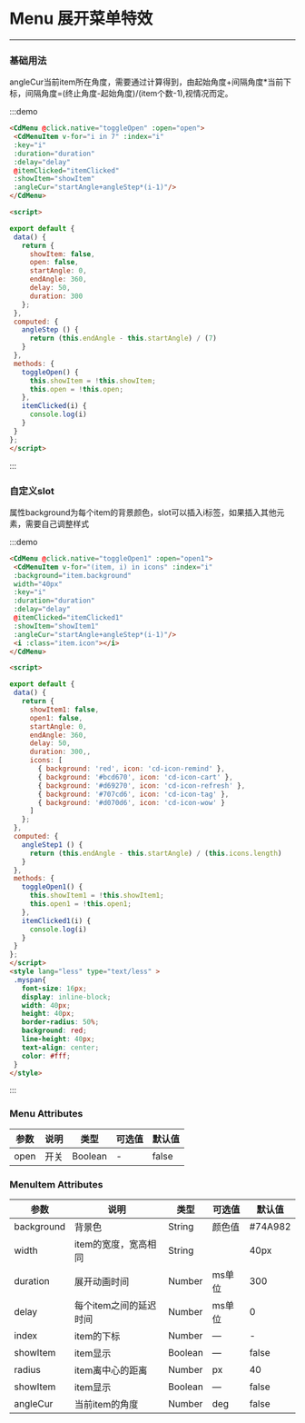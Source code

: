  # Menu 展开菜单特效
----

<script>

export default {
  data() {
    return {
      showItem: false,
      open: false,
      showItem1: false,
      open1: false,
      startAngle: 0,
      endAngle: 360,
      delay: 50,
      duration: 300,
      icons: [
        { background: 'red', icon: 'cd-icon-remind' },
        { background: '#bcd670', icon: 'cd-icon-cart' },
        { background: '#d69270', icon: 'cd-icon-refresh' },
        { background: '#707cd6', icon: 'cd-icon-tag' },
        { background: '#d070d6', icon: 'cd-icon-wow' }
      ]
    };
  },
  computed: {
    angleStep () {
      return (this.endAngle - this.startAngle) / (7)
    },
    angleStep1 () {
      return (this.endAngle - this.startAngle) / (5)
    }
  },
  methods: {
    toggleOpen() {
      this.showItem = !this.showItem;
      this.open = !this.open;
    },
    toggleOpen1() {
      this.showItem1 = !this.showItem1;
      this.open1 = !this.open1;
    },
    itemClicked(i) {
      console.log(i)
    },
    itemClicked1(i) {
      console.log(i)
    }
  }
};
</script>
<style lang="less" type="text/less" >
.wrapper{
  width: 200px;
  height: 100px;
  margin: 80px;
  .myspan{
    font-size: 16px;
    display: inline-block;
    width: 40px;
    height: 40px;
    border-radius: 50%;
    background: red;
    line-height: 40px;
    color: #fff;
  }
}
</style>

 ### 基础用法

angleCur当前item所在角度，需要通过计算得到，由起始角度+间隔角度*当前下标，间隔角度=(终止角度-起始角度)/(item个数-1),视情况而定。

<div class="demo-block">
  <div class="wrapper">
    <CdMenu @click.native="toggleOpen" :open="open">
      <CdMenuItem v-for="i in 7" :index="i"
      :duration="duration"
      :delay="delay"
      :key="i"
      @itemClicked="itemClicked"
      :showItem="showItem"
      :angleCur="startAngle+angleStep*(i-1)"/>
    </CdMenu>
  </div>
</div>

 :::demo
 ```html
<CdMenu @click.native="toggleOpen" :open="open">
  <CdMenuItem v-for="i in 7" :index="i"
  :key="i"
  :duration="duration"
  :delay="delay"
  @itemClicked="itemClicked"
  :showItem="showItem"
  :angleCur="startAngle+angleStep*(i-1)"/>
</CdMenu>

<script>

export default {
  data() {
    return {
      showItem: false,
      open: false,
      startAngle: 0,
      endAngle: 360,
      delay: 50,
      duration: 300
    };
  },
  computed: {
    angleStep () {
      return (this.endAngle - this.startAngle) / (7)
    }
  },
  methods: {
    toggleOpen() {
      this.showItem = !this.showItem;
      this.open = !this.open;
    },
    itemClicked(i) {
      console.log(i)
    }
  }
};
</script>
 ```
 :::

### 自定义slot

属性background为每个item的背景颜色，slot可以插入i标签，如果插入其他元素，需要自己调整样式

<div class="demo-block">
  <div class="wrapper">
    <CdMenu @click.native="toggleOpen1" :open="open1">
      <CdMenuItem v-for="(item, i) in icons" :index="i"
      :background="item.background"
      width="40px"
      :duration="duration"
      :delay="delay"
      :key="i"
      @itemClicked="itemClicked1"
      :showItem="showItem1"
      :angleCur="startAngle+angleStep*(i-1)"/>
      <i :class="item.icon"></i>
    </CdMenu>
  </div>
</div>

 :::demo
 ```html
<CdMenu @click.native="toggleOpen1" :open="open1">
  <CdMenuItem v-for="(item, i) in icons" :index="i"
  :background="item.background"
  width="40px"
  :key="i"
  :duration="duration"
  :delay="delay"
  @itemClicked="itemClicked1"
  :showItem="showItem1"
  :angleCur="startAngle+angleStep*(i-1)"/>
  <i :class="item.icon"></i>
</CdMenu>

<script>

export default {
  data() {
    return {
      showItem1: false,
      open1: false,
      startAngle: 0,
      endAngle: 360,
      delay: 50,
      duration: 300,,
      icons: [
        { background: 'red', icon: 'cd-icon-remind' },
        { background: '#bcd670', icon: 'cd-icon-cart' },
        { background: '#d69270', icon: 'cd-icon-refresh' },
        { background: '#707cd6', icon: 'cd-icon-tag' },
        { background: '#d070d6', icon: 'cd-icon-wow' }
      ]
    };
  },
  computed: {
    angleStep1 () {
      return (this.endAngle - this.startAngle) / (this.icons.length)
    }
  },
  methods: {
    toggleOpen1() {
      this.showItem1 = !this.showItem1;
      this.open1 = !this.open1;
    },
    itemClicked1(i) {
      console.log(i)
    }
  }
};
</script>
<style lang="less" type="text/less" >
  .myspan{
    font-size: 16px;
    display: inline-block;
    width: 40px;
    height: 40px;
    border-radius: 50%;
    background: red;
    line-height: 40px;
    text-align: center;
    color: #fff;
  }
</style>
 ```
 :::

### Menu Attributes

| 参数      | 说明    | 类型      | 可选值       | 默认值   |
|---------- |-------- |---------- |-------------  |-------- |
| open     | 开关   | Boolean  |   -            |    false     |

### MenuItem Attributes

| 参数      | 说明    | 类型      | 可选值       | 默认值   |
|---------- |-------- |---------- |-------------  |-------- |
| background     | 背景色   | String  |   颜色值            |    #74A982    |
| width     | item的宽度，宽高相同   | String    |    |     40px    |
| duration     | 展开动画时间   | Number    | ms单位 |   300 |
| delay     | 每个item之间的延迟时间   | Number    | ms单位 | 0   |
| index     | item的下标   | Number    | — | -   |
| showItem     | item显示   | Boolean    | — | false   |
| radius     | item离中心的距离   | Number    | px | 40  |
| showItem     | item显示   | Boolean    | — | false   |
| angleCur     | 当前item的角度   | Number    | deg | false   |
